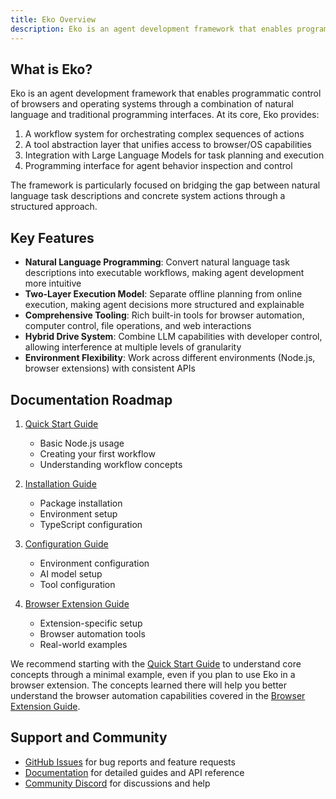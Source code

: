 ```yaml
---
title: Eko Overview
description: Eko is an agent development framework that enables programmatic control of browsers and operating systems through a combination of natural language and traditional programming interfaces.
---
```


## What is Eko?

Eko is an agent development framework that enables programmatic control of browsers and operating systems through a combination of natural language and traditional programming interfaces. At its core, Eko provides:

1. A workflow system for orchestrating complex sequences of actions
2. A tool abstraction layer that unifies access to browser/OS capabilities
3. Integration with Large Language Models for task planning and execution
4. Programming interface for agent behavior inspection and control

The framework is particularly focused on bridging the gap between natural language task descriptions and concrete system actions through a structured approach.

## Key Features

- **Natural Language Programming**: Convert natural language task descriptions into executable workflows, making agent development more intuitive
- **Two-Layer Execution Model**: Separate offline planning from online execution, making agent decisions more structured and explainable
- **Comprehensive Tooling**: Rich built-in tools for browser automation, computer control, file operations, and web interactions
- **Hybrid Drive System**: Combine LLM capabilities with developer control, allowing interference at multiple levels of granularity
- **Environment Flexibility**: Work across different environments (Node.js, browser extensions) with consistent APIs

## Documentation Roadmap

1. [Quick Start Guide](quickstart)

   - Basic Node.js usage
   - Creating your first workflow
   - Understanding workflow concepts

2. [Installation Guide](installation)

   - Package installation
   - Environment setup
   - TypeScript configuration

3. [Configuration Guide](configuration)

   - Environment configuration
   - AI model setup
   - Tool configuration

4. [Browser Extension Guide](browser-extension)
   - Extension-specific setup
   - Browser automation tools
   - Real-world examples

We recommend starting with the [Quick Start Guide](quickstart) to understand core concepts through a minimal example, even if you plan to use Eko in a browser extension. The concepts learned there will help you better understand the browser automation capabilities covered in the [Browser Extension Guide](browser-extension).

## Support and Community

- [GitHub Issues](https://github.com/FellouAI/eko/issues) for bug reports and feature requests
- [Documentation](https://eko.fellou.ai/docs) for detailed guides and API reference
- [Community Discord](https://discord.gg/eko) for discussions and help

